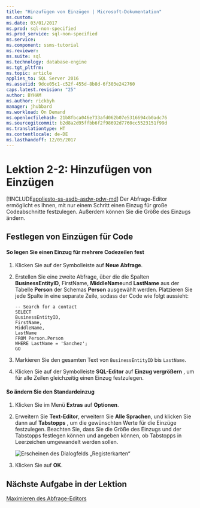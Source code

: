 ```yaml
---
title: "Hinzufügen von Einzügen | Microsoft-Dokumentation"
ms.custom: 
ms.date: 03/01/2017
ms.prod: sql-non-specified
ms.prod_service: sql-non-specified
ms.service: 
ms.component: ssms-tutorial
ms.reviewer: 
ms.suite: sql
ms.technology: database-engine
ms.tgt_pltfrm: 
ms.topic: article
applies_to: SQL Server 2016
ms.assetid: 9dce05c1-c52f-455d-8b8d-6f303e242760
caps.latest.revision: "25"
author: BYHAM
ms.author: rickbyh
manager: jhubbard
ms.workload: On Demand
ms.openlocfilehash: 21b8fbca046e733afd062b07e5316694cb0adc76
ms.sourcegitcommit: b2d8a2d95ffbb6f2f98692d7760cc5523151f99d
ms.translationtype: HT
ms.contentlocale: de-DE
ms.lasthandoff: 12/05/2017
---
```

# <a name="lesson-2-2---adding-indentation"></a>Lektion 2-2: Hinzufügen von Einzügen
[!INCLUDE[appliesto-ss-asdb-asdw-pdw-md](../../includes/appliesto-ss-asdb-asdw-pdw-md.md)] Der Abfrage-Editor ermöglicht es Ihnen, mit nur einem Schritt einen Einzug für große Codeabschnitte festzulegen. Außerdem können Sie die Größe des Einzugs ändern.  
  
## <a name="indenting-code"></a>Festlegen von Einzügen für Code  
  
#### <a name="to-indent-multiple-lines-of-code"></a>So legen Sie einen Einzug für mehrere Codezeilen fest  
  
1.  Klicken Sie auf der Symbolleiste auf **Neue Abfrage**.  
  
2.  Erstellen Sie eine zweite Abfrage, über die die Spalten **BusinessEntityID**, FirstName, **MiddleName**und **LastName** aus der Tabelle **Person** der Schemas **Person** ausgewählt werden. Platzieren Sie jede Spalte in eine separate Zeile, sodass der Code wie folgt aussieht:  
  
    ```  
    -- Search for a contact  
    SELECT   
    BusinessEntityID,  
    FirstName,   
    MiddleName,   
    LastName  
    FROM Person.Person  
    WHERE LastName = 'Sanchez';  
    GO  
    ```  
  
3.  Markieren Sie den gesamten Text von `BusinessEntityID` bis `LastName`.  
  
4.  Klicken Sie auf der Symbolleiste **SQL-Editor** auf **Einzug vergrößern** , um für alle Zeilen gleichzeitig einen Einzug festzulegen.  
  
#### <a name="to-change-the-default-indentation"></a>So ändern Sie den Standardeinzug  
  
1.  Klicken Sie im Menü **Extras** auf **Optionen**.  
  
2.  Erweitern Sie **Text-Editor**, erweitern Sie **Alle Sprachen**, und klicken Sie dann auf **Tabstopps** , um die gewünschten Werte für die Einzüge festzulegen. Beachten Sie, dass Sie die Größe des Einzugs und der Tabstopps festlegen können und angeben können, ob Tabstopps in Leerzeichen umgewandelt werden sollen.  
  
    ![Erscheinen des Dialogfelds „Registerkarten“](./media/lesson-2-2-adding-indentation/tabsdialog.gif "Appearance of the Tabs dialog box")  
  
3.  Klicken Sie auf **OK**.  
  
## <a name="next-task-in-lesson"></a>Nächste Aufgabe in der Lektion  
[Maximieren des Abfrage-Editors](../../tools/sql-server-management-studio/lesson-2-3-maximizing-query-editor.md)  
  
  
  
